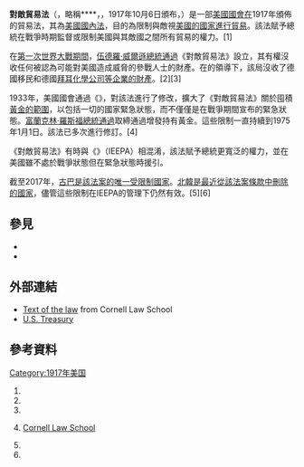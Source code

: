 **對敵貿易法**（，略稱****，，1917年10月6日頒布，）是一部[美國國會在](https://zh.wikipedia.org/wiki/美國國會 "wikilink")1917年頒佈的貿易法，其為[美國國內法](https://zh.wikipedia.org/wiki/美國法律 "wikilink")，目的為限制與敵視[美國的國家進行貿易](https://zh.wikipedia.org/wiki/美國 "wikilink")。該法賦予總統在戰爭時期監督或限制美國與其敵國之間所有貿易的權力。\[1\]

在[第一次世界大戰期間](https://zh.wikipedia.org/wiki/第一次世界大戰 "wikilink")，[伍德羅·威爾遜總統通過](https://zh.wikipedia.org/wiki/伍德羅·威爾遜 "wikilink")《對敵貿易法》設立，其有權沒收任何被認為可能對美國造成威脅的參戰人士的財產。在的領導下，該局沒收了德國移民和德國[拜耳化學公司等企業的財產](../Page/拜耳.md "wikilink")。\[2\]\[3\]

1933年，美國國會通過《》，對該法進行了修改，擴大了《對敵貿易法》關於囤積[黃金的範圍](https://zh.wikipedia.org/wiki/黃金 "wikilink")，以包括一切的國家緊急狀態，而不僅僅是在戰爭期間宣布的緊急狀態。[富蘭克林·羅斯福總統通過](https://zh.wikipedia.org/wiki/富蘭克林·羅斯福 "wikilink")取締通過增發持有黃金。這些限制一直持續到1975年1月1日。該法已多次進行修訂。\[4\]

《對敵貿易法》有時與《》（IEEPA）相混淆，該法賦予總統更寬泛的權力，並在美國雖不處於戰爭狀態但在緊急狀態時援引。

截至2017年，[古巴是該法案的唯一受限制國家](../Page/古巴.md "wikilink")。[北韓是最近從該法案條款中刪除的國家](https://zh.wikipedia.org/wiki/北韓 "wikilink")，儘管這些限制在IEEPA的管理下仍然有效。\[5\]\[6\]

## 參見

  -
  -
## 外部連結

  - [Text of the law](https://www.law.cornell.edu/uscode/text/12/95a-)
    from Cornell Law School
  - [U.S.
    Treasury](http://www.treasury.gov/resource-center/sanctions/Documents/twea.pdf)

## 參考資料

[Category:1917年美国](https://zh.wikipedia.org/wiki/Category:1917年美国 "wikilink")

1.
2.

3.

4.  [Cornell Law
    School](https://www.law.cornell.edu/uscode/text/12/95a-)

5.

6.